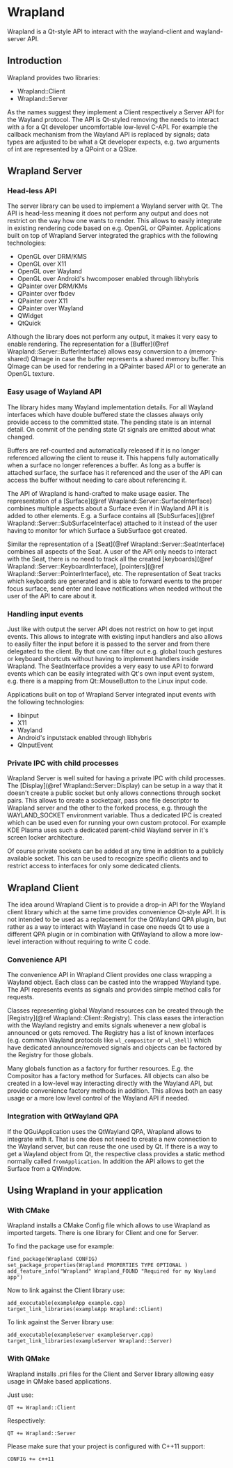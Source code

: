# Wrapland

Wrapland is a Qt-style API to interact with the wayland-client and wayland-server API.

## Introduction

Wrapland provides two libraries:

- Wrapland::Client
- Wrapland::Server

As the names suggest they implement a Client respectively a Server API for the Wayland
protocol. The API is Qt-styled removing the needs to interact with a for a Qt developer
uncomfortable low-level C-API. For example the callback mechanism from the Wayland API
is replaced by signals; data types are adjusted to be what a Qt developer expects, e.g.
two arguments of int are represented by a QPoint or a QSize.

## Wrapland Server

### Head-less API

The server library can be used to implement a Wayland server with Qt. The API is head-less
meaning it does not perform any output and does not restrict on the way how one wants to
render. This allows to easily integrate in existing rendering code based on e.g. OpenGL or
QPainter. Applications built on top of Wrapland Server integrated the graphics with the
following technologies:

- OpenGL over DRM/KMS
- OpenGL over X11
- OpenGL over Wayland
- OpenGL over Android's hwcomposer enabled through libhybris
- QPainter over DRM/KMs
- QPainter over fbdev
- QPainter over X11
- QPainter over Wayland
- QWidget
- QtQuick

Although the library does not perform any output, it makes it very easy to enable rendering.
The representation for a [Buffer](@ref Wrapland::Server::BufferInterface) allows easy conversion
to a (memory-shared) QImage in case the buffer represents a shared memory buffer. This QImage
can be used for rendering in a QPainter based API or to generate an OpenGL texture.

### Easy usage of Wayland API

The library hides many Wayland implementation details. For all Wayland interfaces which have
double buffered state the classes always only provide access to the committed state. The pending
state is an internal detail. On commit of the pending state Qt signals are emitted about what
changed.

Buffers are ref-counted and automatically released if it is no longer referenced allowing the
client to reuse it. This happens fully automatically when a surface no longer references a buffer.
As long as a buffer is attached surface, the surface has it referenced and the user of the API can
access the buffer without needing to care about referencing it.

The API of Wrapland is hand-crafted to make usage easier. The representation of a
[Surface](@ref Wrapland::Server::SurfaceInterface) combines multiple aspects about a Surface even
if in Wayland API it is added to other elements. E.g. a Surface contains all
[SubSurfaces](@ref Wrapland::Server::SubSurfaceInterface) attached to it instead of the user
having to monitor for which Surface a SubSurface got created.

Similar the representation of a [Seat](@ref Wrapland::Server::SeatInterface) combines all aspects of
the Seat. A user of the API only needs to interact with the Seat, there is no need to track all the
created [keyboards](@ref Wrapland::Server::KeyboardInterface), [pointers](@ref Wrapland::Server::PointerInterface), etc. The
representation of Seat tracks which keyboards are generated and is able to forward events to the
proper focus surface, send enter and leave notifications when needed without the user of the API
to care about it.

### Handling input events

Just like with output the server API does not restrict on how to get input events. This allows to
integrate with existing input handlers and also allows to easily filter the input before it is passed
to the server and from there delegated to the client. By that one can filter out e.g. global touch
gestures or keyboard shortcuts without having to implement handlers inside Wrapland. The SeatInterface
provides a very easy to use API to forward events which can be easily integrated with Qt's own
input event system, e.g. there is a mapping from Qt::MouseButton to the Linux input code.

Applications built on top of Wrapland Server integrated input events with the following technologies:

- libinput
- X11
- Wayland
- Android's inputstack enabled through libhybris
- QInputEvent

### Private IPC with child processes

Wrapland Server is well suited for having a private IPC with child processes. The [Display](@ref Wrapland::Server::Display) can be
setup in a way that it doesn't create a public socket but only allows connections through socket
pairs. This allows to create a socketpair, pass one file descriptor to Wrapland server and the other
to the forked process, e.g. through the WAYLAND_SOCKET environment variable. Thus a dedicated IPC
is created which can be used even for running your own custom protocol. For example KDE Plasma uses
such a dedicated parent-child Wayland server in it's screen locker architecture.

Of course private sockets can be added at any time in addition to a publicly available socket. This
can be used to recognize specific clients and to restrict access to interfaces for only some dedicated
clients.

## Wrapland Client

The idea around Wrapland Client is to provide a drop-in API for the Wayland client library which at
the same time provides convenience Qt-style API. It is not intended to be used as a replacement for
the QtWayland QPA plugin, but rather as a way to interact with Wayland in case one needs Qt to use
a different QPA plugin or in combination with QtWayland to allow a more low-level interaction without
requiring to write C code.

### Convenience API

The convenience API in Wrapland Client provides one class wrapping a Wayland object. Each class can
be casted into the wrapped Wayland type. The API represents events as signals and provides simple
method calls for requests.

Classes representing global Wayland resources can be created through the [Registry](@ref Wrapland::Client::Registry). This class eases
the interaction with the Wayland registry and emits signals whenever a new global is announced or gets
removed. The Registry has a list of known interfaces (e.g. common Wayland protocols like `wl_compositor`
or `wl_shell`) which have dedicated announce/removed signals and objects can be factored by the Registry
for those globals.

Many globals function as a factory for further resources. E.g. the Compositor has a factory method for
Surfaces. All objects can also be created in a low-level way interacting directly with the Wayland API,
but provide convenience factory methods in addition. This allows both an easy usage or a more low level
control of the Wayland API if needed.

### Integration with QtWayland QPA

If the QGuiApplication uses the QtWayland QPA, Wrapland allows to integrate with it. That is one does
not need to create a new connection to the Wayland server, but can reuse the one used by Qt. If there
is a way to get a Wayland object from Qt, the respective class provides a static method normally called
`fromApplication`. In addition the API allows to get the Surface from a QWindow.

## Using Wrapland in your application

### With CMake

Wrapland installs a CMake Config file which allows to use Wrapland as imported targets. There is
one library for Client and one for Server.

To find the package use for example:

    find_package(Wrapland CONFIG)
    set_package_properties(Wrapland PROPERTIES TYPE OPTIONAL )
    add_feature_info("Wrapland" Wrapland_FOUND "Required for my Wayland app")

Now to link against the Client library use:

    add_executable(exampleApp example.cpp)
    target_link_libraries(exampleApp Wrapland::Client)

To link against the Server library use:

    add_executable(exampleServer exampleServer.cpp)
    target_link_libraries(exampleServer Wrapland::Server)

### With QMake

Wrapland installs .pri files for the Client and Server library allowing easy usage in QMake based
applications.

Just use:

    QT += Wrapland::Client

Respectively:

    QT += Wrapland::Server

Please make sure that your project is configured with C++11 support:

    CONFIG += c++11
